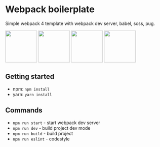 # Webpack boilerplate

Simple webpack 4 template with webpack dev server, babel, scss, pug.

<div>
<a href="https://webpack.js.org"><img width="100" heigth="100" src="https://webpack.js.org/assets/icon-square-big.svg"></a>
<a href="https://babeljs.io/"><img src="https://cdn.worldvectorlogo.com/logos/babel-10.svg" height="100"></a>
<a href="https://sass-scss.ru/"><img src="https://sass-scss.ru/assets/img/logos/logo-b6e1ef6e.svg" height="100"></a>
<a href="https://pugjs.org/api/getting-started.html"><img src="https://cdn.rawgit.com/pugjs/pug-logo/eec436cee8fd9d1726d7839cbe99d1f694692c0c/SVG/pug-final-logo-_-colour-128.svg" height="100"></a>
</div>


## Getting started
 - npm: `npm install`
 - yarn: `yarn install`
 
 
 ## Commands
 * `npm run start` - start webpack dev server
 * `npm run dev` - build project dev mode
 * `npm run build` - build project
 * `npm run eslint` - codestyle